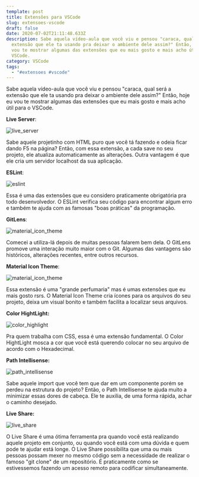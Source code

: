 ```yaml
---
template: post
title: Extensões para VSCode
slug: extensoes-vscode
draft: false
date: 2020-07-02T21:11:48.633Z
description: Sabe aquela vídeo-aula que você viu e pensou "caraca, qual será a
  extensão que ele ta usando pra deixar o ambiente dele assim?" Então, hoje eu
  vou te mostrar algumas das extensões que eu mais gosto e mais acho útil para o
  VSCode.
category: VSCode
tags:
  - "#extensoes #vscode"
---
```

Sabe aquela vídeo-aula que você viu e pensou "caraca, qual será a extensão que ele ta usando pra deixar o ambiente dele assim?" Então, hoje eu vou te mostrar algumas das extensões que eu mais gosto e mais acho útil para o VSCode.

**Live Server**:  

![live_server](/media/live_server.png)

Sabe aquele projetinho com HTML puro que você tá fazendo e odeia ficar dando F5 na página? Então, com essa extensão, a cada save no seu projeto, ele atualiza automaticamente as alterações. Outra vantagem é que ele cria um servidor localhost da sua aplicação.

**ESLint**: 

![eslint](/media/eslint.png)

Essa é uma das extensões que eu considero praticamente obrigatória pra todo desenvolvedor. O ESLint verifica seu código para encontrar algum erro e também te ajuda com as famosas "boas práticas" da programação.

**GitLens**:  

![material_icon_theme](/media/git_lens.png)

Comecei a utiliza-lá depois de muitas pessoas falarem bem dela. O GitLens promove uma interação muito maior com o Git. Algumas das vantagens são históricos, alterações recentes, entre outros recursos.

**Material Icon Theme**: 

![material_icon_theme](/media/material_icon_theme.png)

Essa extensão é uma "grande perfumaria" mas é umas extensões que eu mais gosto rsrs.  O Material Icon Theme cria ícones para os arquivos do seu projeto, deixa um visual bonito e também facilita a localizar seus arquivos.

**Color HightLight:**

![color_highlight](/media/color_highlight.png)

Pra quem trabalha com CSS, essa é uma extensão fundamental. O Color HightLight mosca a cor que você está querendo colocar no seu arquivo de acordo com o Hexadecimal.

**Path Intellisense:**

![path_intellisense](/media/path_intellisense.png)

Sabe aquele import que você tem que dar em um componente porém se perdeu na estrutura do projeto? Então, o Path Intellisense te ajuda muito a minimizar essas dores de cabeça. Ele te auxilia, de uma forma rápida, achar o caminho desejado.

**Live Share:**

![live_share](/media/live_share.png)

O Live Share é uma ótima ferramenta pra quando você está realizando aquele projeto em conjunto, ou quando você está com uma dúvida e quem pode te ajudar está longe. O Live Share possibilita que uma ou mais pessoas possam mexer no mesmo código sem a necessidade de realizar o famoso "git clone" de um repositório. É praticamente como se estivessemos fazendo um acesso remoto para codificar simultaneamente.